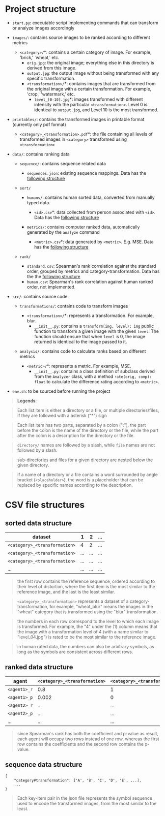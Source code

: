 # Project structure

-   `start.py`: executable script implementing commands that can transform or
    analyze images accordingly

-   `images/`: contains source images to be ranked according to different
    metrics

    -   `<category>/`\*: contains a certain category of image. For example,
        'brick,' 'wheat,' etc.
        -   `orig.jpg`: the original image; everything else in this directory
            is derived from this image.
        -   `output.jpg`: the output image without being transformed with any
            specific transformation.
        -   `<transformation>/`\*: contains images that are transformed from
            the original image with a certain transformation. For example,
            'crop,' 'watermark,' etc.
            -   `level_[0-10].jpg`\*: images transformed with different
                intensity with the particular `<transformation>`. Level 0 is
                identical to `output.jpg`, and Level 10 is the most
                transformed.

-   `printables/`: contains the transformed images in printable format
    (currently only pdf format)

    -   `<category>_<transformation>.pdf`\*: the file containing all levels of
        transformed images in `<category>` transformed using `<transformation>`

-   `data/`: contains ranking data

	-   `sequence/`: contains sequence related data
		-   `sequences.json`: existing sequence mappings. Data has the
			[following structure](#sequence-data-structure)

	-   `sort/`
		-   `humans/`: contains human sorted data, converted from manually
			typed data.

			-   `<id>.csv`\*: data collected from person associated with `<id>`.
				Data has the [following structure](#sorted-data-structure)

		-   `metrics/`: contains computer ranked data, automatically generated by
			the `analyze` command
			-   `<metric>.csv`\*: data generated by `<metric>`. E.g. MSE. Data
				has the [following structure](#sorted-data-structure)
	-   `rank/`
		-   `standard.csv`: Spearman's rank correlation against the standard
			order, grouped by metrics and category-transformation. Data has the
			the [following structure](#ranked-data-structure)
		-   `human.csv`: Spearman's rank correlation against human ranked
			order, not implemented.

-   `src/`: contains source code

    -   `transformations/`: contains code to transform images

        -   `<transformation>/`\*: represents a transformation. For example,
            blur.
            -   `__init__.py`: contains a `transform(img, level): img` public
                function to transform a given image with the given `level`. The
                function should ensure that when `level` is 0, the image
                returned is identical to the image passed to it.

    -   `analysis/`: contains code to calculate ranks based on different
        metrics

        -   `<metric>/`\*: represents a metric. For example, MSE.
            -   `__init__.py`: contains a class definition of subclass derived
                from the `Analyzer` class, with a method `rate(orig, comp): float` to calculate the difference rating according to
                `<metric>`.

-   `env.sh`: to be sourced before running the project

> __Legends__:

> Each list item is either a directory or a file, or multiple
> directories/files, if they are followed with a asterisk ("\*") sign

> Each list item has two parts, separated by a colon (":"), the part before
> the colon is the name of the directory or the file, while the part after
> the colon is a description for the directory or the file.

> `directory/` names are followed by a slash, while `file` names are not
> followed by a slash.

> sub-directories and files for a given directory are nested below the
> given directory.

> if a name of a directory or a file contains a word surrounded by angle
> bracket (`<placeholder>`), the word is a placeholder that can be replaced
> by specific names according to the description.

# CSV file structures

## sorted data structure
| dataset                       | 1   | 2   | ... |
| ----------------------------- | --- | --- | --- |
| `<category>_<transformation>` | 4   | 2   | ... |
| `<category>_<transformation>` | ... | ... | ... |
| `<category>_<transformation>` | ... | ... | ... |
| ...                           | ... | ... | ... |

> the first row contains the reference sequence, ordered according to their
> level of distortion, where the first item is the most similar to the
> reference image, and the last is the least similar.

> `<category>_<transformation>` represents a dataset of a
> category-transformation, for example, "wheat\_blur" means the images in the
> "wheat" category that is transformed using the "blur" transformation.

> the numbers in each row correspond to the level to which each image is
> transformed. For example, the "4" under the (1) column means that the image
> with a transformation level of 4 (with a name similar to "level\_04.jpg") is
> rated to be the most similar to the reference image.

> in human rated data, the numbers can also be arbitrary symbols, as long as
> the symbols are consistent across different rows.

## ranked data structure
| agent        | `<category>_<transformation>` | `<category>_<transformation>` | ... |
| ------------ | ----------------------------- | ----------------------------- | --- |
| `<agent1>_r` | 0.8                           | 1                             | ... |
| `<agent1>_p` | 0.002                         | 0                             | ... |
| `<agent2>_r` | ...                           | ...                           | ... |
| `<agent2>_p` | ...                           | ...                           | ... |
| ...          | ...                           | ...                           | ... |

> since Spearman's rank has both the coefficient and p-value as result, each
> agent will occupy two rows instead of one row, whereas the first row contains
> the coefficients and the second row contains the p-value.

## sequence data structure

```
{
	"category#transformation": ['A', 'B', 'C', 'D', 'E', ...],
	...
}
```

> Each key-item pair in the json file represents the symbol sequence used to
> encode the transformed images, from the most similar to the least. 

